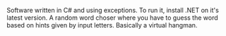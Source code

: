 Software written in C# and using exceptions. To run it, install .NET on it's latest version. A random word choser where you have to guess the word based on hints given by input letters. Basically a virtual hangman.